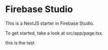 # Firebase Studio

This is a NextJS starter in Firebase Studio.

To get started, take a look at src/app/page.tsx.

this is the test